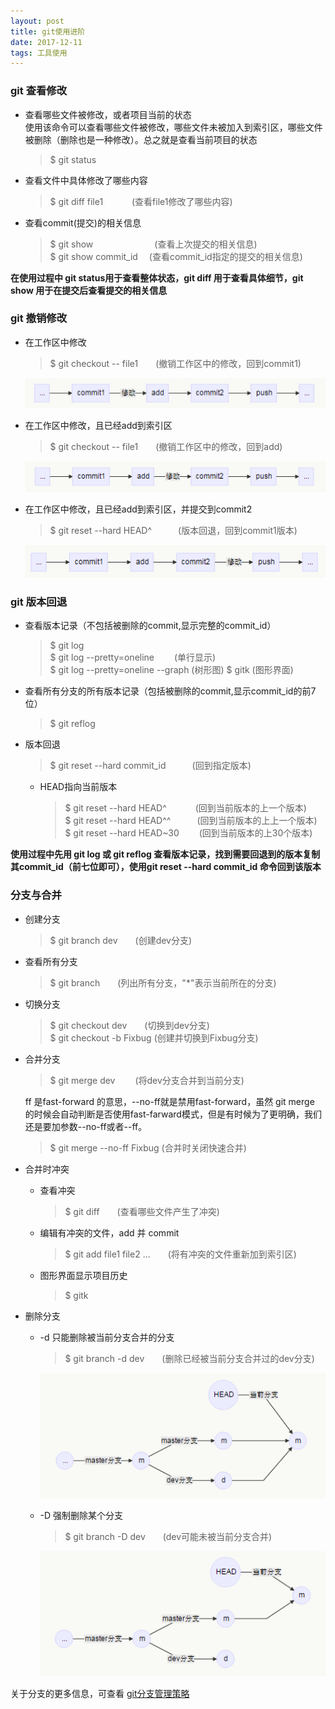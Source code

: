 ```yaml
---
layout: post
title: git使用进阶
date: 2017-12-11
tags: 工具使用    
---
```


### git 查看修改
* 查看哪些文件被修改，或者项目当前的状态  
  使用该命令可以查看哪些文件被修改，哪些文件未被加入到索引区，哪些文件被删除（删除也是一种修改）。总之就是查看当前项目的状态  
    > $ git status  
* 查看文件中具体修改了哪些内容  
    > $ git diff file1　　　 (查看file1修改了哪些内容)  
* 查看commit(提交)的相关信息  
    > $ git show　　　　　　　(查看上次提交的相关信息)   
    > $ git show commit_id　 (查看commit\_id指定的提交的相关信息)  

**在使用过程中 git status用于查看整体状态，git diff 用于查看具体细节，git show 用于在提交后查看提交的相关信息**

###  git 撤销修改
* 在工作区中修改  
    > $ git checkout \-\- file1　　(撤销工作区中的修改，回到commit1)  
    
    ![在工作区中修改](/images/post/2017-12-11-git使用进阶/修改1.png)

* 在工作区中修改，且已经add到索引区   
    > $ git checkout \-\- file1　　(撤销工作区中的修改，回到add)   

    ![在工作区中修改](/images/post/2017-12-11-git使用进阶/修改2.png)

* 在工作区中修改，且已经add到索引区，并提交到commit2  
    > $ git reset \-\-hard HEAD^　　　(版本回退，回到commit1版本)   

    ![在工作区中修改](/images/post/2017-12-11-git使用进阶/修改3.png)


### git 版本回退
* 查看版本记录（不包括被删除的commit,显示完整的commit_id）  
    > $ git log                
    > $ git log \-\-pretty=oneline 　　(单行显示)   
    > $ git log --pretty=oneline --graph    (树形图)
    > $ gitk (图形界面)

* 查看所有分支的所有版本记录（包括被删除的commit,显示commit_id的前7位）
    > $ git reflog  
     
* 版本回退  
    > $ git reset \-\-hard commit_id　　　(回到指定版本)   

    * HEAD指向当前版本
        > $ git reset \-\-hard HEAD^　　　 (回到当前版本的上一个版本)  
        > $ git reset \-\-hard HEAD^^　　　(回到当前版本的上上一个版本)  
        > $ git reset \-\-hard HEAD~30 　　(回到当前版本的上30个版本)      
    
   
**使用过程中先用 git log 或 git reflog 查看版本记录，找到需要回退到的版本复制其commit\_id（前七位即可），使用git reset --hard commit_id 命令回到该版本**
  
  
    
### 分支与合并
* 创建分支  
    > $ git branch dev　　(创建dev分支) 
* 查看所有分支  
    > $ git branch　　(列出所有分支，"*"表示当前所在的分支)    
* 切换分支  
    > $ git checkout dev　　(切换到dev分支)   
    > $ git checkout -b Fixbug   (创建并切换到Fixbug分支)
* 合并分支  
    > $ git merge dev 　　(将dev分支合并到当前分支)  

    ff 是fast-forward 的意思，--no-ff就是禁用fast-forward，虽然 git merge 的时候会自动判断是否使用fast-farward模式，但是有时候为了更明确，我们还是要加参数--no-ff或者--ff。
    > $ git merge \-\-no\-ff Fixbug (合并时关闭快速合并)    
* 合并时冲突   
    * 查看冲突  
        > $ git diff　　(查看哪些文件产生了冲突)  
    * 编辑有冲突的文件，add 并 commit  
        > $ git add file1 file2 ...　　(将有冲突的文件重新加到索引区)  
    * 图形界面显示项目历史  
        > $ gitk  
* 删除分支
    * -d 只能删除被当前分支合并的分支   
        > $ git branch -d dev　　(删除已经被当前分支合并过的dev分支)  

        ![在工作区中修改](/images/post/2017-12-11-git使用进阶/删除分支1.png)

    * -D 强制删除某个分支  
        > $ git branch -D dev　　(dev可能未被当前分支合并)  

        ![在工作区中修改](/images/post/2017-12-11-git使用进阶/删除分支2.png)

关于分支的更多信息，可查看 [git分支管理策略](/_posts/2018-01-30-git分支管理策略.md)
